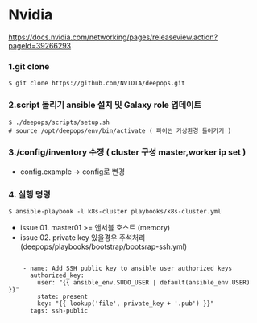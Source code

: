 # Nvidia
https://docs.nvidia.com/networking/pages/releaseview.action?pageId=39266293



### 1.git clone
```
$ git clone https://github.com/NVIDIA/deepops.git
```
### 2.script 돌리기 ansible 설치 및 Galaxy role 업데이트
```
$ ./deepops/scripts/setup.sh
# source /opt/deepops/env/bin/activate ( 파이썬 가상환경 들어가기 )
```

### 3./config/inventory 수정 ( cluster 구성 master,worker ip set )
- config.example -> config로 변경


### 4. 실행 명령
```
$ ansible-playbook -l k8s-cluster playbooks/k8s-cluster.yml
```
- issue 01. master01 >= 앤서블 호스트 (memory)
- issue 02. private key 있을경우 주석처리 (deepops/playbooks/bootstrap/bootsrap-ssh.yml)
```

    - name: Add SSH public key to ansible user authorized keys
      authorized_key:
        user: "{{ ansible_env.SUDO_USER | default(ansible_env.USER) }}"
        state: present
        key: "{{ lookup('file', private_key + '.pub') }}"
      tags: ssh-public
```

